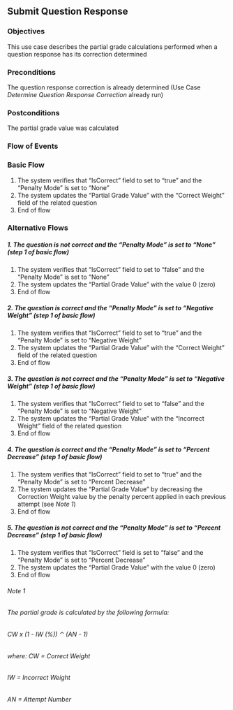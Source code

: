 ## Submit Question Response

### Objectives
This use case describes the partial grade calculations performed when a question response has its correction determined

### Preconditions
The question response correction is already determined (Use Case *Determine Question Response Correction* already run)

### Postconditions
The partial grade value was calculated

### Flow of Events

### Basic Flow 
   1. The system verifies that “IsCorrect” field to set to “true” and the “Penalty Mode” is set to “None”
   2. The system updates the “Partial Grade Value” with the “Correct Weight” field of the related question
   3. End of flow
   
### Alternative Flows
##### 1. The question is not correct and the “Penalty Mode” is set to “None” (step 1 of basic flow)
   1. The system verifies that “IsCorrect” field to set to “false” and the “Penalty Mode” is set to “None”
   2. The system updates the “Partial Grade Value” with the value 0 (zero)
   3. End of flow

##### 2. The question is correct and the “Penalty Mode” is set to “Negative Weight” (step 1 of basic flow)
   1. The system verifies that “IsCorrect” field to set to “true” and the “Penalty Mode” is set to “Negative Weight”
   2. The system updates the “Partial Grade Value” with the “Correct Weight” field of the related question
   3. End of flow
 
##### 3. The question is not correct and the “Penalty Mode” is set to “Negative Weight” (step 1 of basic flow)
   1. The system verifies that “IsCorrect” field to set to “false” and the “Penalty Mode” is set to “Negative Weight”
   2. The system updates the “Partial Grade Value” with the “Incorrect Weight” field of the related question
   3. End of flow

##### 4. The question is correct and the “Penalty Mode” is set to “Percent Decrease” (step 1 of basic flow)
   1. The system verifies that “IsCorrect” field to set to “true” and the “Penalty Mode” is set to “Percent Decrease”
   2. The system updates the “Partial Grade Value” by decreasing the Correction Weight value by the penalty percent applied in each previous attempt (see *Note 1*)
   3. End of flow

##### 5. The question is not correct and the “Penalty Mode” is set to “Percent Decrease” (step 1 of basic flow)
   1. The system verifies that “IsCorrect” field is set to “false” and the “Penalty Mode” is set to “Percent Decrease”
   2. The system updates the “Partial Grade Value” with the value 0 (zero)
   3. End of flow
   
###### *Note 1*
###### The partial grade is calculated by the following formula:
######          CW x (1 - IW (%)) ⌃ (AN - 1)
###### where: 	CW = Correct Weight
###### IW = Incorrect Weight
###### AN = Attempt Number

